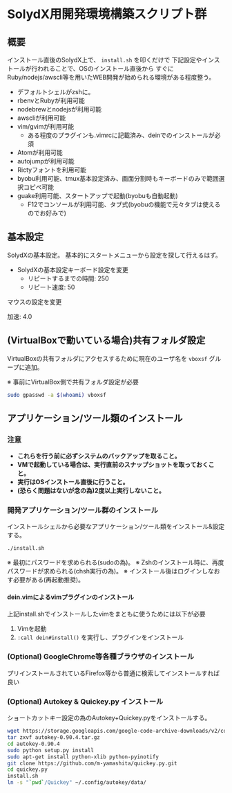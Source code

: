 # SolydX用開発環境構築スクリプト群

## 概要

インストール直後のSolydX上で、 `install.sh` を叩くだけで
下記設定やインストールが行われることで、OSのインストール直後から
すぐにRuby/nodejs/awscli等を用いたWEB開発が始められる環境がある程度整う。

- デフォルトシェルがzshに。
- rbenvとRubyが利用可能
- nodebrewとnodejsが利用可能
- awscliが利用可能
- vim/gvimが利用可能
    - ある程度のプラグインも.vimrcに記載済み、deinでのインストールが必須
- Atomが利用可能
- autojumpが利用可能
- Rictyフォントを利用可能
- byobu利用可能、tmux基本設定済み、画面分割時もキーボードのみで範囲選択コピペ可能
- guake利用可能、スタートアップで起動(byobuも自動起動)
    - F12でコンソールが利用可能、タブ式(byobuの機能で元々タブは使えるのでお好みで)

## 基本設定

SolydXの基本設定。
基本的にスタートメニューから設定を探して行えるはず。

- SolydXの基本設定キーボード設定を変更
    - リピートするまでの時間: 250
    - リピート速度: 50

マウスの設定を変更

加速: 4.0

## (VirtualBoxで動いている場合)共有フォルダ設定

VirtualBoxの共有フォルダにアクセスするために現在のユーザ名を
`vboxsf` グループに追加。

※ 事前にVirtualBox側で共有フォルダ設定が必要

```bash
sudo gpasswd -a $(whoami) vboxsf
```

## アプリケーション/ツール類のインストール

### 注意

- **これらを行う前に必ずシステムのバックアップを取ること。**
- **VMで起動している場合は、実行直前のスナップショットを取っておくこと。**
- **実行はOSインストール直後に行うこと。**
- **(恐らく問題はないが念の為)2度以上実行しないこと。**

### 開発アプリケーション/ツール群のインストール

インストールシェルから必要なアプリケーション/ツール類をインストール&設定する。

```bash
./install.sh
```

※ 最初にパスワードを求められる(sudoの為)。
※ Zshのインストール時に、再度パスワードが求められる(chsh実行の為)。
※ インストール後はログインしなおす必要がある(再起動推奨)。

#### dein.vimによるvimプラグインのインストール

上記install.shでインストールしたvimをまともに使うためには以下が必要

1. Vimを起動
2. `:call dein#install()` を実行し、プラグインをインストール
    
### (Optional) GoogleChrome等各種ブラウザのインストール

プリインストールされているFirefox等から普通に検索してインストールすれば良い

### (Optional) Autokey & Quickey.py インストール

ショートカットキー設定の為のAutokey+Quickey.pyをインストールする。

```bash
wget https://storage.googleapis.com/google-code-archive-downloads/v2/code.google.com/autokey/autokey-0.90.4.tar.gz
tar zxvf autokey-0.90.4.tar.gz
cd autokey-0.90.4
sudo python setup.py install
sudo apt-get install python-xlib python-pyinotify
git clone https://github.com/m-yamashita/quickey.py.git
cd quickey.py
install.sh
ln -s "`pwd`/Quickey" ~/.config/autokey/data/
```

